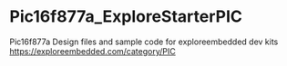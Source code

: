 # Pic16f877a_ExploreStarterPIC
Pic16f877a  Design files and sample code for exploreembedded dev kits 
https://exploreembedded.com/category/PIC
